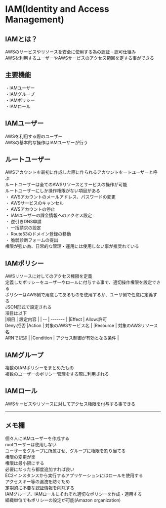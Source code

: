 # IAM(Identity and Access Management)

  ## IAMとは？
  AWSのサービスやリソースを安全に使用する為の認証・認可仕組み  
  AWSを利用するユーザーやAWSサービスのアクセス範囲を定する事ができる  

  ## 主要機能
  ・IAMユーザー  
  ・IAMグループ  
  ・IAMポリシー  
  ・IAMロール  

  ## IAMユーザー
  AWSを利用する際のユーザー  
  AWSの基本的な操作はIAMユーザーが行う

  ## ルートユーザー
  AWSアカウントを最初に作成した際に作られるアカウントをートユーザーと呼ぶ  
  ルートユーザーは全てのAWSリソースとサービスの操作が可能  
  ルートユーザーにしか操作権限がない項目がある  
    ・ AWSアカウントのメールアドレス、パスワードの変更  
    ・ AWSサービスのキャンセル  
    ・ AWSアカウントの停止  
    ・ IAMユーザーの課金情報へのアクセス設定  
    ・ 逆引きDNS申請  
    ・ 一括請求の設定  
    ・ Route53のドメイン登録の移動  
    ・ 脆弱診断フォームの提出  
  権限が強い為、日常的な管理・運用には使用しない事が推奨れている  

  ## IAMポリシー
  AWSリソースに対してのアクセス権限を定義  
  定義したポリシーをユーザーやロールに付与する事で、適切操作権限を設定できる  
  ポリシーはAWS側で用意してあるものを使用するか、ユーザ側で任意に定義する  
  JSON形式で設定される  
  項目は以下  
  |項目 | 設定内容 |
  | -- | ------- |
  |Effect | Allow:許可 <br> Deny:拒否 
  |Action | 対象のAWSサービス名 |
  |Resource | 対象のAWSリソース名 <br> ARNで記述 |
  |Condition | アクセス制御が有効となる条件 |

      
  ## IAMグループ
  複数のIAMポリシーをまとめたもの  
  複数のユーザーのポリシー管理をする際に利用される　　

  ## IAMロール
  AWSサービスやリソースに対してアクセス権限を付与する事できる


---
## メモ欄
個々人にIAMユーザーを作成する  
rootユーザーは使用しない  
ユーザーをグループに所属させ、グループに権限を割り当てる  
権限の変更が楽  
権限は最小限にする  
必要になったら都度追加すれば良い  
EC2インスタンスから実行するアプリケーションにはロールを使用する  
アクセスキー等の漏洩を防ぐため  
定期的に不要な認証情報を削除する  
IAMグループ、IAMロールにそれぞれ適切なポリシーを作成・適用する  
組織単位でもポリシーの設定が可能(Amazon organization)  